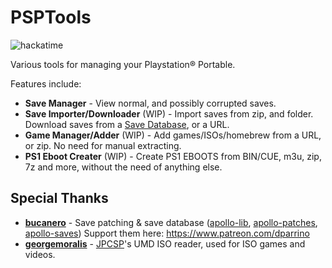 # PSPTools

![hackatime](https://hackatime-badge.hackclub.com/U0923KXMGUR/PSPTools)

Various tools for managing your Playstation®  Portable.

Features include:

- **Save Manager** - View normal, and possibly corrupted saves.
- **Save Importer/Downloader** (WIP) -  Import saves from zip, and folder. Download saves from a [Save Database](https://github.com/bucanero/apollo-saves), or a URL.
- **Game Manager/Adder** (WIP) - Add games/ISOs/homebrew from a URL, or zip. No need for manual extracting.
- **PS1 Eboot Creater** (WIP) - Create PS1 EBOOTS from BIN/CUE, m3u, zip, 7z and more, without the need of anything else.

## Special Thanks

- **[bucanero](https://github.com/bucanero)** - Save patching & save database ([apollo-lib](https://github.com/bucanero/apollo-lib), [apollo-patches](https://github.com/bucanero/apollo-patches), [apollo-saves](https://github.com/bucanero/apollo-saves)) Support them here: <https://www.patreon.com/dparrino>
- **[georgemoralis](https://github.com/georgemoralis)** - [JPCSP](https://github.com/jpcsp/jpcsp)'s UMD ISO reader, used for ISO games and videos.
